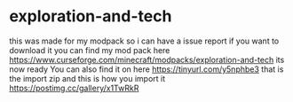 # exploration-and-tech
this was made for my modpack so i can have a issue report if you want to download it 
you can find my mod pack here https://www.curseforge.com/minecraft/modpacks/exploration-and-tech its now ready
You can also find it on here https://tinyurl.com/y5nphbe3 that is the import zip and this is how you import it https://postimg.cc/gallery/x1TwRkR
